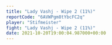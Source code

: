 ```yaml
---
title: "Lady Vashj - Wipe 2 (11%)"
reportCode: "6AVWPgm8tYbcFC2q"
player: "Stifmeister"
fight: "Lady Vashj - Wipe 2 (11%)"
date: 2021-10-20T19:00:04.987000+00:00
---
```


